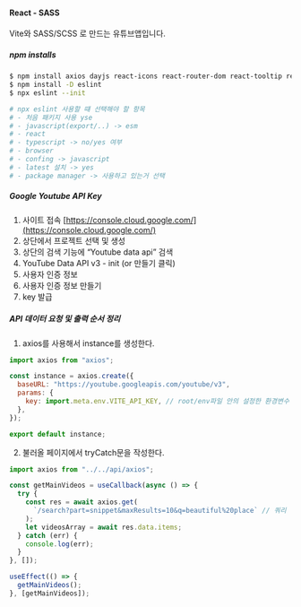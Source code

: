 #### React - SASS
  Vite와 SASS/SCSS 로 만드는 유튜브앱입니다.

##### npm installs
```bash
$ npm install axios dayjs react-icons react-router-dom react-tooltip react-youtube sass 
$ npm install -D eslint
$ npx eslint --init

# npx eslint 사용할 떄 선택해야 할 항목
# - 처음 패키지 사용 yse
# - javascript(export/..) -> esm
# - react
# - typescript -> no/yes 여부
# - browser
# - confing -> javascript
# - latest 설치 -> yes
# - package manager -> 사용하고 있는거 선택
```


##### Google Youtube API Key
  1. 사이트 접속 [https://console.cloud.google.com/](https://console.cloud.google.com/)  
  2. 상단에서 프로젝트 선택 및 생성  
  3. 상단의 검색 기능에 “Youtube data api” 검색  
  4. YouTube Data API v3 - init (or 만들기 클릭)  
  5. 사용자 인증 정보  
  6. 사용자 인증 정보 만들기  
  7. key 발급  

##### API 데이터 요청 및 출력 순서 정리
  1. axios를 사용해서 instance를 생성한다.  
  ```javascript
  import axios from "axios";

  const instance = axios.create({
    baseURL: "https://youtube.googleapis.com/youtube/v3",
    params: {
      key: import.meta.env.VITE_API_KEY, // root/env파일 안의 설정한 환경변수
    },
  });

  export default instance;
  ```
  2. 불러올 페이지에서 tryCatch문을 작성한다.  
  ```javascript
  import axios from "../../api/axios";

  const getMainVideos = useCallback(async () => {
    try {
      const res = await axios.get(
        `/search?part=snippet&maxResults=10&q=beautiful%20place` // 쿼리
      );
      let videosArray = await res.data.items;
    } catch (err) {
      console.log(err);
    }
  }, []);

  useEffect(() => {
    getMainVideos();
  }, [getMainVideos]);
  ```